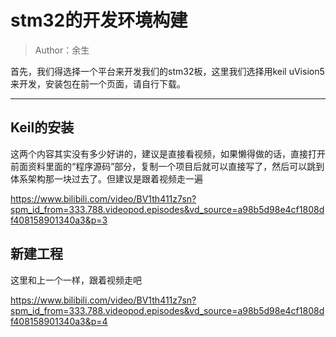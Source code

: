 # stm32的开发环境构建

> Author：余生

首先，我们得选择一个平台来开发我们的stm32板，这里我们选择用keil uVision5来开发，安装包在前一个页面，请自行下载。

------



## Keil的安装

这两个内容其实没有多少好讲的，建议是直接看视频，如果懒得做的话，直接打开前面资料里面的“程序源码”部分，复制一个项目后就可以直接写了，然后可以跳到体系架构那一块过去了。但建议是跟着视频走一遍

https://www.bilibili.com/video/BV1th411z7sn?spm_id_from=333.788.videopod.episodes&vd_source=a98b5d98e4cf1808df408158901340a3&p=3

## 新建工程

这里和上一个一样，跟着视频走吧

https://www.bilibili.com/video/BV1th411z7sn?spm_id_from=333.788.videopod.episodes&vd_source=a98b5d98e4cf1808df408158901340a3&p=4
